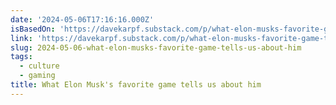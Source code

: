 ```yaml
---
date: '2024-05-06T17:16:16.000Z'
isBasedOn: 'https://davekarpf.substack.com/p/what-elon-musks-favorite-game-tells'
link: 'https://davekarpf.substack.com/p/what-elon-musks-favorite-game-tells'
slug: 2024-05-06-what-elon-musks-favorite-game-tells-us-about-him
tags:
  - culture
  - gaming
title: What Elon Musk's favorite game tells us about him
---
```


